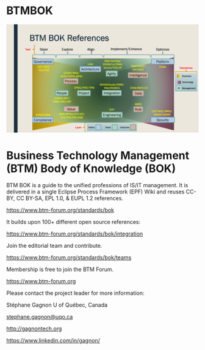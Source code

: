 # BTMBOK

![BTM BOK Practices](new-v2-fig-1-flos-sources.png "BTM BOK Practices")

Business Technology Management (BTM) Body of Knowledge (BOK)
============================================================

BTM BOK is a guide to the unified professions of IS/IT management. It is delivered in a single Eclipse Process Framework (EPF) Wiki and reuses CC-BY, CC BY-SA, EPL 1.0, & EUPL 1.2 references.

https://www.btm-forum.org/standards/bok

It builds upon 100+ different open source references:

https://www.btm-forum.org/standards/bok/integration

Join the editorial team and contribute.

https://www.btm-forum.org/standards/bok/teams

Membership is free to join the BTM Forum.

https://www.btm-forum.org

Please contact the project leader for more information:

Stéphane Gagnon
U of Québec, Canada

stephane.gagnon@uqo.ca

http://gagnontech.org

https://www.linkedin.com/in/gagnon/



